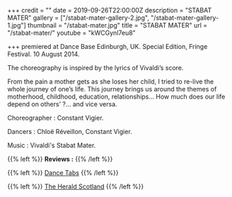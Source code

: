 +++
credit = ""
date = 2019-09-26T22:00:00Z
description = "STABAT MATER"
gallery = ["/stabat-mater-gallery-2.jpg", "/stabat-mater-gallery-1.jpg"]
thumbnail = "/stabat-mater.jpg"
title = "STABAT MATER"
url = "/stabat-mater/"
youtube = "kWCGynl7eu8"

+++
premiered at Dance Base Edinburgh, UK. Special Edition, Fringe Festival. 10 August 2014.

The choreography is inspired by the lyrics of Vivaldi’s score.

From the pain a mother gets as she loses her child, I tried to re-live the whole journey of one’s life. This journey brings us around the themes of motherhood, childhood, education, relationships… How much does our life depend on others’ ?... and vice versa.

Choreographer : Constant Vigier.

Dancers : Chloë Réveillon, Constant Vigier.

Music : Vivaldi's Stabat Mater.

{{% left %}} **Reviews :** {{% /left %}}

{{% left %}} [Dance Tabs](http://dancetabs.com/2014/08/vtdance-scottish-ballet-dance-artists-iwitness-special-edition-edinburgh/) {{% /left %}}

{{% left %}} [The Herald Scotland](http://www.heraldscotland.com/arts_ents/13174957.Fringe_Dance__Reviews/) {{% /left %}}